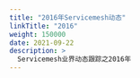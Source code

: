 ```yaml
---
title: "2016年Servicemesh动态"
linkTitle: "2016"
weight: 150000
date: 2021-09-22
description: >
  Servicemesh业界动态跟踪之2016年
---
```


